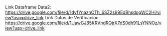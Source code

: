 Link Dataframe Data2: https://drive.google.com/file/d/1dvfYnazhOTh_6SZ2s99EdBhsdogWC2Hi/view?usp=drive_link
Link Datos de Verificacion: https://drive.google.com/file/d/1UawGJ85KRVhdRQjrX7dS0dh91LsYNNOz/view?usp=drive_link